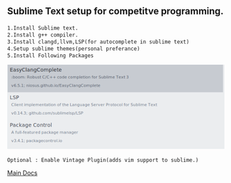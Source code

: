 ## Sublime Text setup for competitve programming.
	
    
    1.Install Sublime text. 
	2.Install g++ compiler.
	3.Install clangd,llvm,LSP(for autocomplete in sublime text)
	4.Setup sublime themes(personal preferance)
	5.Install Following Packages 
        
   ![alt text](./assets/packages.png)

    Optional : Enable Vintage Plugin(adds vim support to sublime.)

[Main Docs](README.md)